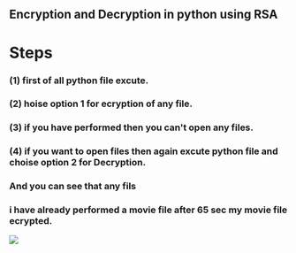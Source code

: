 
## Encryption and Decryption in python using RSA
# Steps  
   ### (1) first of all python file excute.<br>
   ### (2) hoise option 1 for ecryption of any file. <br>
   ### (3) if you have performed then you can't open any files. <br>
   ### (4) if you want to open files then again excute python file and choise option 2 for Decryption. <br>
   ###     And you can see that any fils  <br>
   
   ###  i have already performed a movie file after 65 sec my movie file ecrypted.<br>
   

![](https://github.com/krishna2808/pythonProgramming-/blob/master/Cyber%20security/Ecryption%20%26%20Decryption/ecryption.png)


